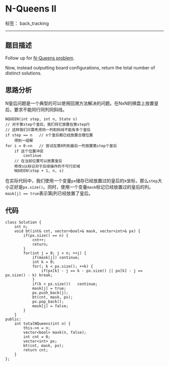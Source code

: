 ﻿# N-Queens II

标签： back_tracking

---

## 题目描述
Follow up for [N-Queens problem](https://leetcode.com/problems/n-queens/).

Now, instead outputting board configurations, return the total number of distinct solutions.
## 思路分析
N皇后问题是一个典型的可以使用回溯方法解决的问题。在NxN的棋盘上放置皇后，要求不能同行同列同斜线。

```
NQUEEN(int step, int n, State s)
// 对于第step个皇后，我们将它放置在第step行
// 这样我们只需考虑同一列和斜线不能有多个皇后
if step == n   // n个皇后都已经放置合理位置
    得到一组解
for i = 0->n   // 尝试在第0列到最后一列放置第step个皇后
    if 这个位置冲突 
        continue
    // 在当前位置可以放置皇后
    修改s以标记对于后续操作的不可行区域
    NQUEEN(step + 1, n, s)
```

在实际代码中，我们使用一个变量`px`储存已经放置过的皇后的x坐标，那么`step`大小正好是`px.size()`。同时，使用一个变量`mask`标记已经放置过的皇后的列。`mask[j] == true`表示第j列已经放置了皇后。

## 代码
```
class Solution {
    int n;
    void bt(int& cnt, vector<bool>& mask, vector<int>& px) {
        if(px.size() == n) {
            cnt++;
            return;
        }
        for(int j = 0; j < n; ++j) {
            if(mask[j]) continue;
            int k = 0;
            for(; k < px.size(); ++k) {
                if(px[k] - j == k - px.size() || px[k] - j == px.size() - k) break;
            }
            if(k < px.size())   continue;
            mask[j] = true;
            px.push_back(j);
            bt(cnt, mask, px);
            px.pop_back();
            mask[j] = false;
        }
    }
public:
    int totalNQueens(int n) {
        this->n = n;
        vector<bool> mask(n, false);
        int cnt = 0;
        vector<int> px;
        bt(cnt, mask, px);
        return cnt;
    }
};
```



